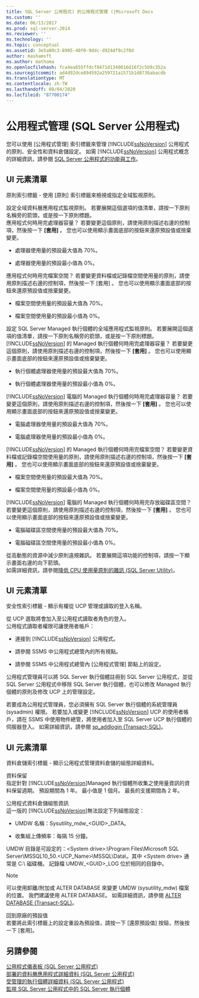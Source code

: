 ```yaml
---
title: SQL Server 公用程式) 的公用程式管理 (|Microsoft Docs
ms.custom: ''
ms.date: 06/13/2017
ms.prod: sql-server-2014
ms.reviewer: ''
ms.technology: ''
ms.topic: conceptual
ms.assetid: 3e5a00c3-8905-40f0-9ddc-d924df9c2f0d
author: mashamsft
ms.author: mathoma
ms.openlocfilehash: fca4ea655ffdcf8471d1340016d16f2c5b9c352a
ms.sourcegitcommit: ad4d92dce894592a259721a1571b1d8736abacdb
ms.translationtype: MT
ms.contentlocale: zh-TW
ms.lasthandoff: 08/04/2020
ms.locfileid: "87700174"
---
```

# <a name="utility-administration-sql-server-utility"></a>公用程式管理 (SQL Server 公用程式)
  您可以使用 [公用程式管理] 索引標籤來管理 [!INCLUDE[ssNoVersion](../includes/ssnoversion-md.md)] 公用程式的原則、安全性和資料倉儲設定。 如需 [!INCLUDE[ssNoVersion](../includes/ssnoversion-md.md)] 公用程式概念的詳細資訊，請參閱 [SQL Server 公用程式的功能與工作](../relational-databases/manage/sql-server-utility-features-and-tasks.md)。  
  
## <a name="ui-element-list"></a>UI 元素清單  
 原則索引標籤 - 使用 [原則] 索引標籤來檢視或指定全域監視原則。  
  
 設定全域資料層應用程式監視原則。 若要展開這個選項的值清單，請按一下原則名稱旁的箭頭，或是按一下原則標題。  
 應用程式何時用完處理器容量？ 若要變更這個原則，請使用原則描述右邊的控制項，然後按一下 **[套用]** 。 您也可以使用顯示畫面底部的按鈕來還原預設值或捨棄變更。  
  
-   處理器使用量的預設最大值為 70%。  
  
-   處理器使用量的預設最小值為 0%。  
  
 應用程式何時用完檔案空間？ 若要變更資料檔或記錄檔空間使用量的原則，請使用原則描述右邊的控制項，然後按一下 [套用] 。 您也可以使用顯示畫面底部的按鈕來還原預設值或捨棄變更。  
  
-   檔案空間使用量的預設最大值為 70%。  
  
-   檔案空間使用量的預設最小值為 0%。  
  
 設定 SQL Server Managed 執行個體的全域應用程式監視原則。 若要展開這個選項的值清單，請按一下原則名稱旁的箭頭，或是按一下原則標題。  
 [!INCLUDE[ssNoVersion](../includes/ssnoversion-md.md)] 的 Managed 執行個體何時用完處理器容量？ 若要變更這個原則，請使用原則描述右邊的控制項，然後按一下 **[套用]** 。 您也可以使用顯示畫面底部的按鈕來還原預設值或捨棄變更。  
  
-   執行個體處理器使用量的預設最大值為 70%。  
  
-   執行個體處理器使用量的預設最小值為 0%。  
  
 [!INCLUDE[ssNoVersion](../includes/ssnoversion-md.md)] 電腦的 Managed 執行個體何時用完處理器容量？ 若要變更這個原則，請使用原則描述右邊的控制項，然後按一下 **[套用]** 。 您也可以使用顯示畫面底部的按鈕來還原預設值或捨棄變更。  
  
-   電腦處理器使用量的預設最大值為 70%。  
  
-   電腦處理器使用量的預設最小值為 0%。  
  
 [!INCLUDE[ssNoVersion](../includes/ssnoversion-md.md)] 的 Managed 執行個體何時用完檔案空間？ 若要變更資料檔或記錄檔空間使用量的原則，請使用原則描述右邊的控制項，然後按一下 **[套用]** 。 您也可以使用顯示畫面底部的按鈕來還原預設值或捨棄變更。  
  
-   檔案空間使用量的預設最大值為 70%。  
  
-   檔案空間使用量的預設最小值為 0%。  
  
 [!INCLUDE[ssNoVersion](../includes/ssnoversion-md.md)] 電腦的 Managed 執行個體何時用完存放磁碟區空間？ 若要變更這個原則，請使用原則描述右邊的控制項，然後按一下 **[套用]** 。 您也可以使用顯示畫面底部的按鈕來還原預設值或捨棄變更。  
  
-   電腦磁碟區空間使用量的預設最大值為 70%。  
  
-   電腦磁碟區空間使用量的預設最小值為 0%。  
  
 從高動態的資源中減少原則違規雜訊。 若要展開這項功能的控制項，請按一下顯示畫面右邊的向下箭頭。  
 如需詳細資訊，請參閱[降低 CPU 使用量原則的雜訊 &#40;SQL Server Utility&#41;](../relational-databases/manage/reduce-noise-in-cpu-utilization-policies-sql-server-utility.md)。  
  
## <a name="ui-element-list"></a>UI 元素清單  
 安全性索引標籤 - 顯示有權從 UCP 管理或讀取的登入名稱。  
  
 從 UCP 選取將會加入至公用程式讀取者角色的登入。  
 公用程式讀取者權限可讓使用者帳戶：  
  
-   連接到 [!INCLUDE[ssNoVersion](../includes/ssnoversion-md.md)] 公用程式。  
  
-   請參閱 SSMS 中公用程式總管內的所有視點。  
  
-   請參閱 SSMS 中公用程式總管內 [公用程式管理] 節點上的設定。  
  
 公用程式管理員可以將 SQL Server 執行個體註冊到 SQL Server 公用程式，並從 SQL Server 公用程式中移除 SQL Server 執行個體，也可以修改 Managed 執行個體的原則及修改 UCP 上的管理設定。  
  
 若要成為公用程式管理員，您必須擁有 SQL Server 執行個體的系統管理員 (sysadmin) 權限。 若要加入或變更 [!INCLUDE[ssNoVersion](../includes/ssnoversion-md.md)] UCP 的使用者帳戶，請在 SSMS 中使用物件總管，將使用者加入至 SQL Server UCP 執行個體的伺服器登入。 如需詳細資訊，請參閱 [sp_addlogin &#40;Transact-SQL&#41;](/sql/relational-databases/system-stored-procedures/sp-addlogin-transact-sql)。  
  
## <a name="ui-element-list"></a>UI 元素清單  
 資料倉儲索引標籤 - 顯示公用程式管理資料倉儲的組態詳細資料。  
  
 資料保留  
 指定針對 [!INCLUDE[ssNoVersion](../includes/ssnoversion-md.md)]Managed 執行個體所收集之使用量資訊的資料保留週期。 預設期間為 1 年。 最小值是 1 個月。 最長的支援期間為 2 年。  
  
 公用程式資料倉儲組態資訊  
 這一版的 [!INCLUDE[ssNoVersion](../includes/ssnoversion-md.md)]無法設定下列組態設定：  
  
-   UMDW 名稱：Sysutility_mdw_\<GUID>_DATA。  
  
-   收集組上傳頻率：每隔 15 分鐘。  
  
 UMDW 目錄是可設定的：\<System drive>:\Program Files\Microsoft SQL Server\MSSQL10_50.<UCP_Name>\MSSQL\Data\\，其中 \<System drive> 通常是 C:\ 磁碟機。 記錄檔 UMDW_\<GUID>_LOG 位於相同的目錄中。  
  
> [!NOTE]  
>  可以使用卸離/附加或 ALTER DATABASE 來變更 UMDW (sysutility_mdw) 檔案的位置。 我們建議使用 ALTER DATABASE。 如需詳細資訊，請參閱 [ALTER DATABASE &#40;Transact-SQL&#41;](/sql/t-sql/statements/alter-database-transact-sql)。  
  
 回到原廠的預設值  
 若要將此索引標籤上的設定重設為預設值，請按一下 [還原預設值] 按鈕，然後按一下 [套用]。  
  
## <a name="see-also"></a>另請參閱  
 [公用程式儀表板 &#40;SQL Server 公用程式&#41;](../../2014/database-engine/utility-dashboard-sql-server-utility.md)   
 [部署的資料層應用程式詳細資料 &#40;SQL Server 公用程式&#41;](../../2014/database-engine/deployed-data-tier-application-details-sql-server-utility.md)   
 [受管理的執行個體詳細資料 &#40;SQL Server 公用程式&#41;](../../2014/database-engine/managed-instance-details-sql-server-utility.md)   
 [監視 SQL Server 公用程式中的 SQL Server 執行個體](../relational-databases/manage/monitor-instances-of-sql-server-in-the-sql-server-utility.md)  
  
  
